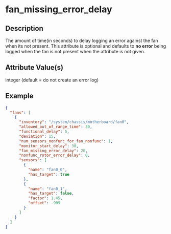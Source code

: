 # fan_missing_error_delay

## Description

The amount of time(in seconds) to delay logging an error against the fan when
its not present. This attribute is optional and defaults to **no error** being
logged when the fan is not present when the attribute is not given.

## Attribute Value(s)

integer (default = do not create an error log)

## Example

```json
{
  "fans": [
    {
      "inventory": "/system/chassis/motherboard/fan0",
      "allowed_out_of_range_time": 30,
      "functional_delay": 5,
      "deviation": 15,
      "num_sensors_nonfunc_for_fan_nonfunc": 1,
      "monitor_start_delay": 30,
      "fan_missing_error_delay": 20,
      "nonfunc_rotor_error_delay": 0,
      "sensors": [
        {
          "name": "fan0_0",
          "has_target": true
        },
        {
          "name": "fan0_1",
          "has_target": false,
          "factor": 1.45,
          "offset": -909
        }
      ]
    }
  ]
}
```

